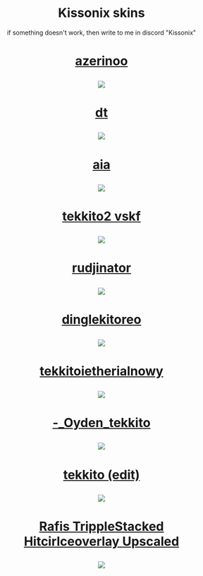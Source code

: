 <h1 align="center">Kissonix skins</h1>
<p align="center" >
  if something doesn't work, then write to me in discord "Kissonix"
</p>
<h1 align="center">
  <a href="https://drive.google.com/file/d/1hR6k58VnMU8dNVJrkfykTlWUaz9LPx6h/view?usp=drive_link">
    <p align="center">
      azerinoo
    </p>
    <img src="https://i.ibb.co/LrGWkqT/screenshot022.jpg"/>
  </a>
</h1>
<h1 align="center">
  <a href="https://drive.google.com/file/d/1b-C0pGIpSe6neXhurNTsKSTEkK_GHkpP/view?usp=drive_link">
    <p align="center">
      dt
    </p>
    <img src="https://i.ibb.co/0nDRLQr/screenshot015.jpg"/>
  </a>
</h1>
<h1 align="center">
  <a href="https://drive.google.com/file/d/1fY6i1_OUSjIpFg3GC4xpOUBDpVba23OR/view?usp=drive_link">
    <p align="center">
      aia
    </p>
    <img src="https://i.ibb.co/qF9DsLn/screenshot016.jpg"/>
  </a>
</h1>
<h1 align="center">
  <a href="https://drive.google.com/file/d/1f7z1FPcUitEE5EqAk-QMUhNDqdEWu3lc/view?usp=sharing">
    <p align="center">
      tekkito2 vskf
    </p>
    <img src="https://github.com/thepro2k/Maliszewski-osu-skins/assets/108192718/49b1bc8f-9bc3-4952-bf78-0276e2ec54d8"/>
  </a>
</h1>
<h1 align="center">
  <a href="https://drive.google.com/file/d/1yKkV1ha-nEPlOnOOatiHqFruDJO3pueI/view?usp=drive_link">
    <p align="center">
      rudjinator
    </p>
    <img src="https://cdn.discordapp.com/attachments/1088522446468030528/1332022477756567572/screenshot024.jpg?ex=6793be1a&is=67926c9a&hm=becd54353f0349996eddfcea76f1b32de3b153843b74210307227616107e82c5&"/>
  </a>
</h1>
<h1 align="center">
  <a href="https://drive.google.com/file/d/1ZnrBMKuO9vUkU9GhacWyCUyJ26z_lQ8o/view?usp=drive_link">
    <p align="center">
      dinglekitoreo
    </p>
    <img src="https://i.ibb.co/R7120SF/screenshot018.jpg"/>
  </a>
</h1>
<h1 align="center">
  <a href="https://drive.google.com/file/d/1qm0dU-ET0zfv60z6-Oxl5CFqd15z-GQF/view?usp=drive_link">
    <p align="center">
      tekkitoietherialnowy
    </p>
    <img src="https://i.ibb.co/sq1wfZy/screenshot030.jpg"/>
  </a>
</h1>
<h1 align="center">
  <a href="https://drive.google.com/file/d/1xhOmT6UfqHjEdZ9JYM8_5VZMCQptE7Z1/view?usp=drive_link">
    <p align="center">
      -_Oyden_tekkito
    </p>
    <img src="https://i.ibb.co/fvFq3KQ/screenshot031.jpg"/>
  </a>
</h1>
<h1 align="center">
  <a href="https://drive.google.com/file/d/1mv8PrtywhPP4uVN2-MQGg8u_HNZIDXuo/view?usp=drive_link">
    <p align="center">
      tekkito (edit)
    </p>
    <img src="https://i.ibb.co/LdXWVjC/screenshot041.jpg"/>
  </a>
</h1>
<h1 align="center">
  <a href="https://drive.google.com/file/d/1NtvLVtytGBFV2CbpASPFjhW59pbw3vIT/view?usp=drive_link">
    <p align="center">
      Rafis TrippleStacked Hitcirlceoverlay Upscaled
    </p>
    <img src="https://i.ibb.co/3WpF3vP/screenshot042.jpg"/>
  </a>
</h1>
<!-- Skin template, part to edit are wrapped in ``
<h1 align="center">
  <a href="`link to the skin`">
    <p align="center">
      `skin's name`
    </p>
    <img src="`link to the screenshot`"/>
  </a>
</h1>
-->
